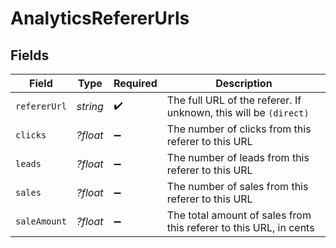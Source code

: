 # AnalyticsRefererUrls


## Fields

| Field                                                             | Type                                                              | Required                                                          | Description                                                       |
| ----------------------------------------------------------------- | ----------------------------------------------------------------- | ----------------------------------------------------------------- | ----------------------------------------------------------------- |
| `refererUrl`                                                      | *string*                                                          | :heavy_check_mark:                                                | The full URL of the referer. If unknown, this will be `(direct)`  |
| `clicks`                                                          | *?float*                                                          | :heavy_minus_sign:                                                | The number of clicks from this referer to this URL                |
| `leads`                                                           | *?float*                                                          | :heavy_minus_sign:                                                | The number of leads from this referer to this URL                 |
| `sales`                                                           | *?float*                                                          | :heavy_minus_sign:                                                | The number of sales from this referer to this URL                 |
| `saleAmount`                                                      | *?float*                                                          | :heavy_minus_sign:                                                | The total amount of sales from this referer to this URL, in cents |